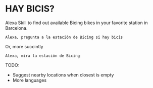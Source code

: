 # HAY BICIS? 

Alexa Skill to find out available Bicing bikes in your favorite station in Barcelona. 

```
Alexa, pregunta a la estación de Bicing si hay bicis
```

Or, more succintly

```
Alexa, mira la estación de Bicing
```

TODO:

* Suggest nearby locations when closest is empty
* More languages


